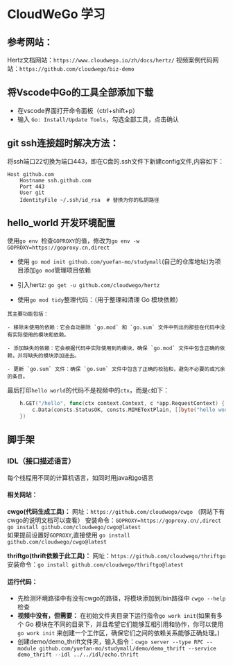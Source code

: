 # CloudWeGo 学习
## 参考网站：
Hertz文档网站：`https://www.cloudwego.io/zh/docs/hertz/`
视频案例代码网站：`https://github.com/cloudwego/biz-demo`

## 将Vscode中Go的工具全部添加下载
- 在vscode界面打开命令面板（ctrl+shift+p）
- 输入 `Go: Install/Update Tools`，勾选全部工具，点击确认

## git ssh连接超时解决方法：
将ssh端口22切换为端口443，即在C盘的.ssh文件下新建config文件,内容如下：
```
Host github.com
    Hostname ssh.github.com
    Port 443
    User git
    IdentityFile ~/.ssh/id_rsa  # 替换为你的私钥路径
```


## hello_world 开发环境配置
使用`go env `检查`GOPROXY`的值，修改为`go env -w GOPROXY=https://goproxy.cn,direct`

- 使用 `go mod init github.com/yuefan-mo/studymall`(自己的仓库地址)为项目添加`go mod`管理项目依赖 

- 引入hertz: `go get -u github.com/cloudwego/hertz`

- 使用`go mod tidy`整理代码：（用于整理和清理 Go 模块依赖）
```
其主要功能包括：

- 移除未使用的依赖：它会自动删除 `go.mod` 和 `go.sum` 文件中列出的那些在代码中没有实际使用的模块和依赖。

- 添加缺失的依赖：它会根据代码中实际使用到的模块，确保 `go.mod` 文件中包含正确的依赖，并将缺失的模块添加进去。

- 更新 `go.sum` 文件：确保 `go.sum` 文件中包含了正确的校验和，避免不必要的或冗余的条目。
```

最后打印`hello world`的代码不是视频中的`ctx`，而是`c`如下：
```go
	h.GET("/hello", func(ctx context.Context, c *app.RequestContext) {
		c.Data(consts.StatusOK, consts.MIMETextPlain, []byte("hello world"))
	})
```

## 脚手架
### IDL（接口描述语言）
每个线程用不同的计算机语言，如同时用java和go语言

#### 相关网站：
**cwgo(代码生成工具)：**
网址：`https://github.com/cloudwego/cwgo` （网站下有cwgo的说明文档可以查看）
安装命令：`GOPROXY=https://goproxy.cn/,direct go install github.com/cloudwego/cwgo@latest`  
如果提前设置好`GOPROXY`,直接使用  `go install github.com/cloudwego/cwgo@latest`


**thriftgo(thrift依赖于此工具)：**
网址：`https://github.com/cloudwego/thriftgo`
安装命令：`go install github.com/cloudwego/thriftgo@latest`

#### 运行代码：
- 先检测环境路径中有没有cwgo的路径，将模块添加到/bin路径中
`cwgo --help` 检查
- **视频中没有，但需要：** 在初始文件夹目录下运行指令`go work init`(如果有多个 Go 模块在不同的目录下，并且希望它们能够互相引用和协作，你可以使用 `go work init` 来创建一个工作区，确保它们之间的依赖关系能够正确处理。)
- 创建demo/demo_thrift文件夹，输入指令：`cwgo server --type RPC --module github.com/yuefan-mo/studymall/demo/demo_thrift --service demo_thrift --idl ../../idl/echo.thrift`


